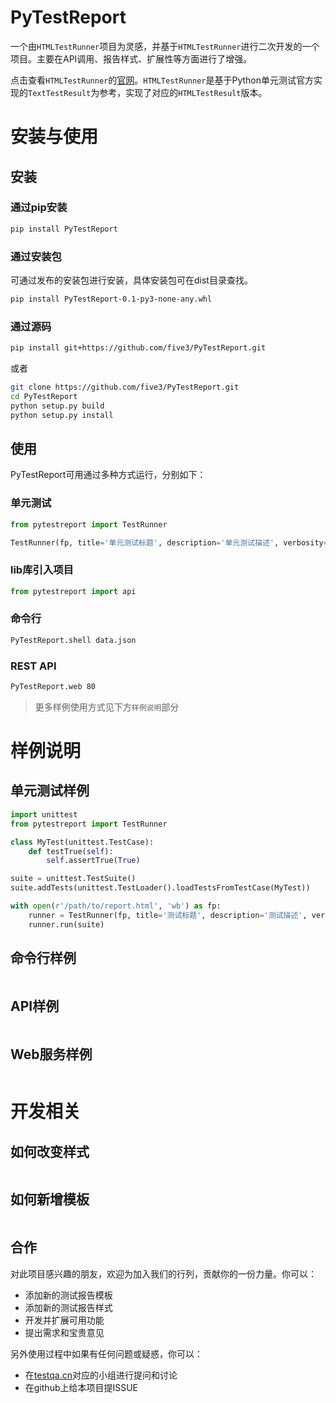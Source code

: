 # PyTestReport
一个由`HTMLTestRunner`项目为灵感，并基于`HTMLTestRunner`进行二次开发的一个项目。主要在API调用、报告样式、扩展性等方面进行了增强。

点击查看`HTMLTestRunner`的[官网](http://tungwaiyip.info/software/HTMLTestRunner.html)。`HTMLTestRunner`是基于Python单元测试官方实现的`TextTestResult`为参考，实现了对应的`HTMLTestResult`版本。


# 安装与使用
## 安装
### 通过pip安装
```bash
pip install PyTestReport 
```

### 通过安装包
可通过发布的安装包进行安装，具体安装包可在dist目录查找。
```bash
pip install PyTestReport-0.1-py3-none-any.whl
```

### 通过源码
```bash
pip install git+https://github.com/five3/PyTestReport.git
```
或者
```bash
git clone https://github.com/five3/PyTestReport.git
cd PyTestReport
python setup.py build
python setup.py install
```

## 使用
PyTestReport可用通过多种方式运行，分别如下：
### 单元测试 
```python
from pytestreport import TestRunner

TestRunner(fp, title='单元测试标题', description='单元测试描述', verbosity=2).run(suite)
```

### lib库引入项目
```python
from pytestreport import api
```

### 命令行
```bash
PyTestReport.shell data.json
```

### REST API
```bash
PyTestReport.web 80
```

> 更多样例使用方式见下方`样例说明`部分


# 样例说明
## 单元测试样例
```python
import unittest
from pytestreport import TestRunner

class MyTest(unittest.TestCase):
    def testTrue(self):
        self.assertTrue(True)

suite = unittest.TestSuite()
suite.addTests(unittest.TestLoader().loadTestsFromTestCase(MyTest))

with open(r'/path/to/report.html', 'wb') as fp:
    runner = TestRunner(fp, title='测试标题', description='测试描述', verbosity=2)
    runner.run(suite)
```

## 命令行样例
```bash

```

## API样例
```python

```

## Web服务样例
```bash

```

# 开发相关
## 如何改变样式
```bash

```

## 如何新增模板
```bash

```

## 合作
对此项目感兴趣的朋友，欢迎为加入我们的行列，贡献你的一份力量。你可以：
- 添加新的测试报告模板
- 添加新的测试报告样式
- 开发并扩展可用功能
- 提出需求和宝贵意见

另外使用过程中如果有任何问题或疑惑，你可以：
- 在[testqa.cn](http://www.testqa.cn)对应的小组进行提问和讨论
- 在github上给本项目提ISSUE
